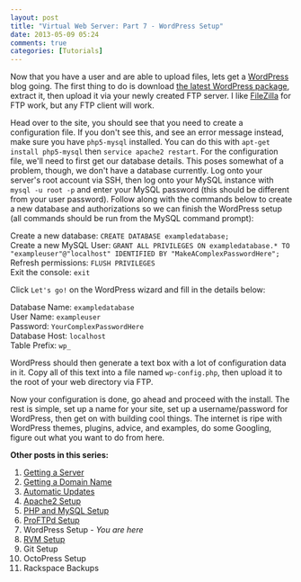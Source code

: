 ```yaml
---
layout: post
title: "Virtual Web Server: Part 7 - WordPress Setup"
date: 2013-05-09 05:24
comments: true
categories: [Tutorials]
---
```


Now that you have a user and are able to upload files, lets get a [WordPress](http://wordpress.org/) blog going. The first thing to do is download [the latest WordPress package](http://wordpress.org/latest.zip), extract it, then upload it via your newly created FTP server. I like [FileZilla](https://filezilla-project.org/) for FTP work, but any FTP client will work.

Head over to the site, you should see that you need to create a configuration file. If you don't see this, and see an error message instead, make sure you have `php5-mysql` installed. You can do this with `apt-get install php5-mysql` then `service apache2 restart`. For the configuration file, we'll need to first get our database details. This poses somewhat of a problem, though, we don't have a database currently. Log onto your server's root account via SSH, then log onto your MySQL instance with `mysql -u root -p` and enter your MySQL password (this should be different from your user password). Follow along with the commands below to create a new database and authorizations so we can finish the WordPress setup (all commands should be run from the MySQL command prompt):

Create a new database: `CREATE DATABASE exampledatabase;`  
Create a new MySQL User: `GRANT ALL PRIVILEGES ON exampledatabase.* TO "exampleuser"@"localhost" IDENTIFIED BY "MakeAComplexPasswordHere";`  
Refresh permissions: `FLUSH PRIVILEGES`  
Exit the console: `exit`  

Click `Let's go!` on the WordPress wizard and fill in the details below:

Database Name: `exampledatabase`  
User Name: `exampleuser`  
Password: `YourComplexPasswordHere`  
Database Host: `localhost`  
Table Prefix: `wp_`  

WordPress should then generate a text box with a lot of configuration data in it. Copy all of this text into a file named `wp-config.php`, then upload it to the root of your web directory via FTP.

Now your configuration is done, go ahead and proceed with the install. The rest is simple, set up a name for your site, set up a username/password for WordPress, then get on with building cool things. The internet is ripe with WordPress themes, plugins, advice, and examples, do some Googling, figure out what you want to do from here.

**Other posts in this series:**

1. [Getting a Server](/blog/2013/04/23/virtual-web-server-part-1-rackspace/)
2. [Getting a Domain Name](/blog/2013/04/23/virtual-web-server-part-2-hover/)
3. [Automatic Updates](/blog/2013/04/23/virtual-web-server-part-3-automatic-updates-in-debian/)
4. [Apache2 Setup](/blog/2013/04/28/virtual-web-server-part-4-apache-web-server/)
5. [PHP and MySQL Setup](/blog/2013/05/02/virtual-web-server-part-5-php-and-mysql-setup/)
6. [ProFTPd Setup](/blog/2013/05/09/virtual-web-server-part-6-proftpd-setup/)
7. WordPress Setup _- You are here_
8. [RVM Setup](/blog/2013/05/11/virtual-web-server-part-8-rvm-setup/)
9. Git Setup
10. OctoPress Setup
11. Rackspace Backups
